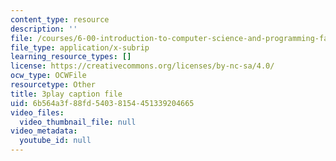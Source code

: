 ```yaml
---
content_type: resource
description: ''
file: /courses/6-00-introduction-to-computer-science-and-programming-fall-2008/6b564a3f88fd54038154451339204665_Q8SoG1OIveU.vtt
file_type: application/x-subrip
learning_resource_types: []
license: https://creativecommons.org/licenses/by-nc-sa/4.0/
ocw_type: OCWFile
resourcetype: Other
title: 3play caption file
uid: 6b564a3f-88fd-5403-8154-451339204665
video_files:
  video_thumbnail_file: null
video_metadata:
  youtube_id: null
---
```

